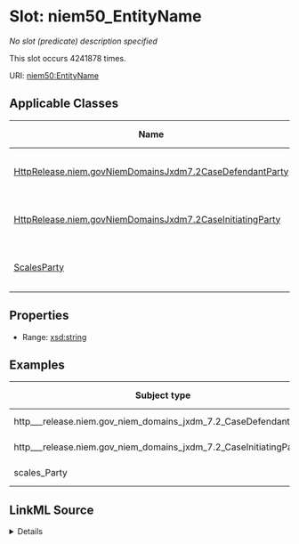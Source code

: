 

# Slot: niem50_EntityName


_No slot (predicate) description specified_






This slot occurs 4241878 times.


URI: [niem50:EntityName](http://release.niem.gov/niem/niem-core/5.0/EntityName)



<!-- no inheritance hierarchy -->





## Applicable Classes

| Name | Description | Modifies Slot |
| --- | --- | --- |
| [HttpRelease.niem.govNiemDomainsJxdm7.2CaseDefendantParty](../classes/HttpRelease.niem.govNiemDomainsJxdm7.2CaseDefendantParty.md) | No class (type) description specified |  yes  |
| [HttpRelease.niem.govNiemDomainsJxdm7.2CaseInitiatingParty](../classes/HttpRelease.niem.govNiemDomainsJxdm7.2CaseInitiatingParty.md) | No class (type) description specified |  yes  |
| [ScalesParty](../classes/ScalesParty.md) | No class (type) description specified |  yes  |







## Properties

* Range: [xsd:string](http://www.w3.org/2001/XMLSchema#string)






## Examples

| Subject type | Object type | Example subject | Example object | Occurrences |
| --- | --- | --- | --- | --- |
| http___release.niem.gov_niem_domains_jxdm_7.2_CaseDefendantParty | string | scales:Agent/akd;;1:16-cr-00001_a0 | SCALES-Party-Hash-01169B980BF3557176ECC743C5841A32 | 2586246 |
| http___release.niem.gov_niem_domains_jxdm_7.2_CaseInitiatingParty | string | scales:Agent/akd;;1:16-cr-00001_a1 | USA | 1337860 |
| scales_Party | string | scales:Agent/akd;;1:16-cv-00008_a7 | State of Alaska | 317772 |




## LinkML Source

<details>

```yaml
name: niem50_EntityName
annotations:
  count:
    tag: count
    value: 4241878
description: No slot (predicate) description specified
examples:
- object:
    example_object: SCALES-Party-Hash-01169B980BF3557176ECC743C5841A32
    example_object_type: string
    example_predicate: niem50:EntityName
    example_subject: scales:Agent/akd;;1:16-cr-00001_a0
    example_subject_type: http___release.niem.gov_niem_domains_jxdm_7.2_CaseDefendantParty
- object:
    example_object: USA
    example_object_type: string
    example_predicate: niem50:EntityName
    example_subject: scales:Agent/akd;;1:16-cr-00001_a1
    example_subject_type: http___release.niem.gov_niem_domains_jxdm_7.2_CaseInitiatingParty
- object:
    example_object: State of Alaska
    example_object_type: string
    example_predicate: niem50:EntityName
    example_subject: scales:Agent/akd;;1:16-cv-00008_a7
    example_subject_type: scales_Party
from_schema: scales-kg
rank: 1000
slot_uri: niem50:EntityName
alias: niem50_EntityName
domain_of:
- http___release.niem.gov_niem_domains_jxdm_7.2_CaseDefendantParty
- http___release.niem.gov_niem_domains_jxdm_7.2_CaseInitiatingParty
- scales_Party
range: string

```
</details>